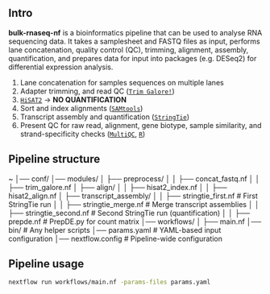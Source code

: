 ## Intro
**bulk-rnaseq-nf** is a bioinformatics pipeline that can be used to analyse RNA sequencing data. It takes a samplesheet and FASTQ files as input, performs lane concatenation, quality control (QC), trimming, alignment, assembly, quantification, and prepares data for input into packages (e.g. DESeq2) for differential expression analysis.

1. Lane concatenation for samples sequences on multiple lanes
2. Adapter trimming, and read QC ([`Trim Galore!`](https://www.bioinformatics.babraham.ac.uk/projects/trim_galore/))
3. [`HiSAT2`](https://ccb.jhu.edu/software/hisat2/index.shtml) -> **NO QUANTIFICATION**
4. Sort and index alignments ([`SAMtools`](https://sourceforge.net/projects/samtools/files/samtools/))
5. Transcript assembly and quantification ([`StringTie`](https://ccb.jhu.edu/software/stringtie/))
6. Present QC for raw read, alignment, gene biotype, sample similarity, and strand-specificity checks ([`MultiQC`](http://multiqc.info/), [`R`](https://www.r-project.org/))

## Pipeline structure
~
│── conf/
│── modules/
│   ├── preprocess/
│   │   ├── concat_fastq.nf
│   │   ├── trim_galore.nf
│   ├── align/
│   │   ├── hisat2_index.nf
│   │   ├── hisat2_align.nf
│   ├── transcript_assembly/
│   │   ├── stringtie_first.nf   # First StringTie run
│   │   ├── stringtie_merge.nf   # Merge transcript assemblies
│   │   ├── stringtie_second.nf  # Second StringTie run (quantification)
│   │   ├── prepde.nf            # PrepDE.py for count matrix
│── workflows/
│   ├── main.nf
│── bin/                        # Any helper scripts
│── params.yaml                  # YAML-based input configuration
│── nextflow.config              # Pipeline-wide configuration

## Pipeline usage
```sh
nextflow run workflows/main.nf -params-files params.yaml
